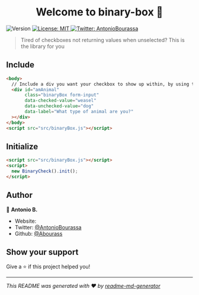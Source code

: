 <h1 align="center">Welcome to binary-box 👋</h1>
<p>
  <img alt="Version" src="https://img.shields.io/badge/version-1.0.0-blue.svg?cacheSeconds=2592000" />
  <a href="#" target="_blank">
    <img alt="License: MIT" src="https://img.shields.io/badge/License-MIT-yellow.svg" />
  </a>
  <a href="https://twitter.com/AntonioBourassa" target="_blank">
    <img alt="Twitter: AntonioBourassa" src="https://img.shields.io/twitter/follow/AntonioBourassa.svg?style=social" />
  </a>
</p>

> Tired of checkboxes not returning values when unselected? This is the library for you

## Include

```html
<body>
  // Include a div you want your checkbox to show up within, by using the class .binaryBox
  <div id="amAnimal"
       class="binaryBox form-input"
       data-checked-value="weasel"
       data-unchecked-value="dog"
       data-label="What type of animal are you?"
  ></div>
</body>
<script src="src/binaryBox.js"></script>
```

## Initialize

```html
<script src="src/binaryBox.js"></script>
<script>
  new BinaryCheck().init();
</script>
```

## Author

👤 **Antonio B.**

* Website:  
* Twitter: [@AntonioBourassa](https://twitter.com/AntonioBourassa)
* Github: [@Abourass](https://github.com/Abourass)

## Show your support

Give a ⭐️ if this project helped you!

***
_This README was generated with ❤️ by [readme-md-generator](https://github.com/kefranabg/readme-md-generator)_
